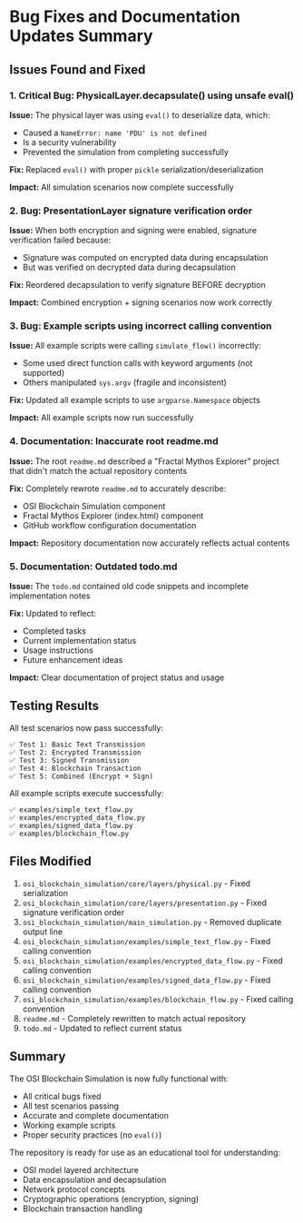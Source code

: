 # Bug Fixes and Documentation Updates Summary

## Issues Found and Fixed

### 1. Critical Bug: PhysicalLayer.decapsulate() using unsafe eval()

**Issue:** The physical layer was using `eval()` to deserialize data, which:
- Caused a `NameError: name 'PDU' is not defined` 
- Is a security vulnerability
- Prevented the simulation from completing successfully

**Fix:** Replaced `eval()` with proper `pickle` serialization/deserialization

**Impact:** All simulation scenarios now complete successfully

### 2. Bug: PresentationLayer signature verification order

**Issue:** When both encryption and signing were enabled, signature verification failed because:
- Signature was computed on encrypted data during encapsulation
- But was verified on decrypted data during decapsulation

**Fix:** Reordered decapsulation to verify signature BEFORE decryption

**Impact:** Combined encryption + signing scenarios now work correctly

### 3. Bug: Example scripts using incorrect calling convention

**Issue:** All example scripts were calling `simulate_flow()` incorrectly:
- Some used direct function calls with keyword arguments (not supported)
- Others manipulated `sys.argv` (fragile and inconsistent)

**Fix:** Updated all example scripts to use `argparse.Namespace` objects

**Impact:** All example scripts now run successfully

### 4. Documentation: Inaccurate root readme.md

**Issue:** The root `readme.md` described a "Fractal Mythos Explorer" project that didn't match the actual repository contents

**Fix:** Completely rewrote `readme.md` to accurately describe:
- OSI Blockchain Simulation component
- Fractal Mythos Explorer (index.html) component
- GitHub workflow configuration documentation

**Impact:** Repository documentation now accurately reflects actual contents

### 5. Documentation: Outdated todo.md

**Issue:** The `todo.md` contained old code snippets and incomplete implementation notes

**Fix:** Updated to reflect:
- Completed tasks
- Current implementation status
- Usage instructions
- Future enhancement ideas

**Impact:** Clear documentation of project status and usage

## Testing Results

All test scenarios now pass successfully:

```
✅ Test 1: Basic Text Transmission
✅ Test 2: Encrypted Transmission  
✅ Test 3: Signed Transmission
✅ Test 4: Blockchain Transaction
✅ Test 5: Combined (Encrypt + Sign)
```

All example scripts execute successfully:

```
✅ examples/simple_text_flow.py
✅ examples/encrypted_data_flow.py
✅ examples/signed_data_flow.py
✅ examples/blockchain_flow.py
```

## Files Modified

1. `osi_blockchain_simulation/core/layers/physical.py` - Fixed serialization
2. `osi_blockchain_simulation/core/layers/presentation.py` - Fixed signature verification order
3. `osi_blockchain_simulation/main_simulation.py` - Removed duplicate output line
4. `osi_blockchain_simulation/examples/simple_text_flow.py` - Fixed calling convention
5. `osi_blockchain_simulation/examples/encrypted_data_flow.py` - Fixed calling convention
6. `osi_blockchain_simulation/examples/signed_data_flow.py` - Fixed calling convention
7. `osi_blockchain_simulation/examples/blockchain_flow.py` - Fixed calling convention
8. `readme.md` - Completely rewritten to match actual repository
9. `todo.md` - Updated to reflect current status

## Summary

The OSI Blockchain Simulation is now fully functional with:
- All critical bugs fixed
- All test scenarios passing
- Accurate and complete documentation
- Working example scripts
- Proper security practices (no `eval()`)

The repository is ready for use as an educational tool for understanding:
- OSI model layered architecture
- Data encapsulation and decapsulation
- Network protocol concepts
- Cryptographic operations (encryption, signing)
- Blockchain transaction handling
